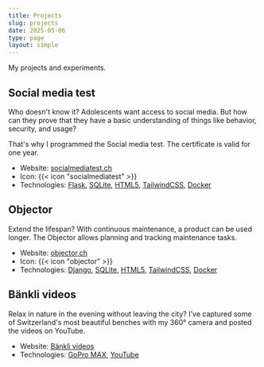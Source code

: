 ```yaml
---
title: Projects
slug: projects
date: 2025-05-06
type: page
layout: simple
---
```


My projects and experiments.

## Social media test

Who doesn't know it? Adolescents want access to social media. But how can they prove that they have a basic understanding of things like behavior, security, and usage?

That's why I programmed the Social media test. The certificate is valid for one year.

- Website: [socialmediatest.ch](https://socialmediatest.ch)
- Icon: {{< icon "socialmediatest" >}}
- Technologies: [Flask](https://flask.palletsprojects.com), [SQLite](https://sqlite.org), [HTML5](https://en.wikipedia.org/wiki/HTML5), [TailwindCSS](https://tailwindcss.com), [Docker](https://www.docker.com)

## Objector

Extend the lifespan? With continuous maintenance, a product can be used longer. The Objector allows planning and tracking maintenance tasks.

- Website: [objector.ch](https://objector.ch)
- Icon: {{< icon "objector" >}}
- Technologies: [Django](https://www.djangoproject.com), [SQLite](https://sqlite.org), [HTML5](https://en.wikipedia.org/wiki/HTML5), [TailwindCSS](https://tailwindcss.com), [Docker](https://www.docker.com)

## Bänkli videos

Relax in nature in the evening without leaving the city? I've captured some of Switzerland's most beautiful benches with my 360° camera and posted the videos on YouTube.

- Website: [Bänkli videos](https://www.youtube.com/@baenkli)
- Technologies: [GoPro MAX](https://gopro.com), [YouTube](https://www.youtube.com)

